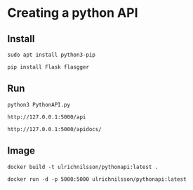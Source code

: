 # Creating a python API

## Install

`sudo apt install python3-pip`

`pip install Flask flasgger`

## Run

`python3 PythonAPI.py`

`http://127.0.0.1:5000/api`

`http://127.0.0.1:5000/apidocs/`

## Image

`docker build -t ulrichnilsson/pythonapi:latest .`

`docker run -d -p 5000:5000 ulrichnilsson/pythonapi:latest`
